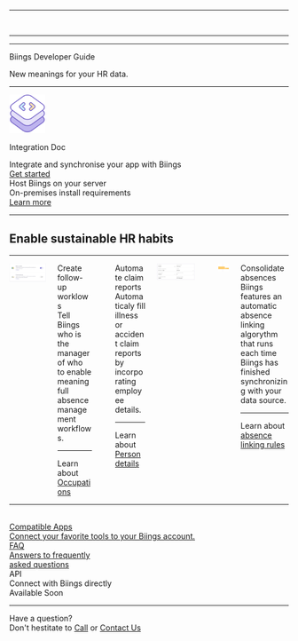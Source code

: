
<div class="has-background-dark has-text-centered">
<hr>
<br>
<div class="container">
    <hr class="is-visible is-thin" style="border-color: rgba(0,0,0,0.15);">
</div>
<hr class="is-small">
<p class="title is-2 is-family-secondary has-text-weight-medium has-text-white">Biings Developer Guide</p>
<p class="subtitle has-text-centered is-4 has-text-primary-lighter">New meanings for your HR data.</p>
<hr class="is-large">
</div>

<div class="container" style="padding-top: 0;">

<div class="columns is-centered">
    <div class="column is-10">

<div href="#/integration" class="box is-large has-background-white is-white is-bordered">
    <div class="level">
    <div class="level-left">
        <div class="level-item"><img src="media/devdoc.png" width="65" class="no-zoom" style="margin-right: 1.25rem;"/></div>
        <div class="level-item">
            <div>
                <p class="title is-spaced is-3 has-text-weight-medium">Integration Doc</p>
                <div class="subtitle is-6 has-text-grey-dark">Integrate and synchronise your app with Biings</div>
            </div>
        </div>
        </div>
        <div class="level-right">
                <a href="#/integration" class="button is-rounded is-glowing is-dark is-beefy">Get started</a>
        </div>
    </div>
</div>
<div class="box is-large is-white is-bordered">
    <div class="level">
        <div class="level-left">
            <div>
                <div class="title is-4 has-text-weight-semibold">Host Biings on your server</div>
                <div class="subtitle is-6 has-text-grey-dark">On-premises install requirements</div>
            </div>
        </div>
        <div class="level-right">
            <a href="#/server" class="button is-rounded is-beefy">Learn more</a>
        </div>
    </div>
</div>

</div>
</div>

<hr class="is-large">

<h2 class="title is-3 has-text-centered is-family-secondary has-text-weight-medium has-text-dark">Enable <span class="has-text-primary">sustainable</span> HR habits</h2>

<hr class="is-large">

<div class="columns is-multiline is-centered">
    <div class="column is-5"><img src="media/workflows.png" class="no-zoom"/></div>
    <div class="column is-5">
        <div class="box">
            <div class="title is-4">Create follow-up worklows</div>
            Tell Biings who is the manager of who to enable meaningfull absence management workflows.
            <hr class="is-smaller">
            <span class="is-size-7 has-text-weight-medium">Learn about <a href="#/integration?id=relations">Occupations</a></span>
        </div>
    </div>
    <div class="column is-12"><br></div>
    <div class="column is-5">
        <div class="box">
            <div class="title is-4">Automate claim reports</div>
            Automaticaly fill illness or accident claim reports by incorporating employee details.
            <hr class="is-smaller">
            <span class="is-size-7 has-text-weight-medium">Learn about <a href="#/integration?id=persons">Person details</a></span>
        </div>
    </div>
    <div class="column is-5"><img src="media/claimdetail.png" class="no-zoom"/></div>
    <div class="column is-12"><br></div>
    <div class="column is-5"><div class="box is-white has-text-centered is-bordered"><img src="media/absencelink.png" width="200" class="no-zoom"/></div></div>
    <div class="column is-5">
        <div class="box">
            <div class="title is-4">Consolidate absences</div>
            Biings features an automatic absence linking algorythm that runs each time Biings has finished synchronizing with your data source.
            <hr class="is-smaller">
            <span class="is-size-7 has-text-weight-medium">

Learn about [absence linking rules](autolinking)

</span>
        </div>
    </div>
</div>

<hr class="is-large is-visible">
<br>

<div class="tile is-ancestor has-text-centered">
    <div class="tile is-4 is-parent">
            <div class="tile is-child box is-large is-bordered is-link">
                <a href="#/apps" class="">
                    <div class="title is-4 has-text-weight-semibold has-text-primary">Compatible Apps</div>
                    <div class="subtitle is-6 has-text-grey-dark">Connect your favorite tools to your Biings account.</div>
                </a>
            </div>
    </div>
    <div class="tile is-4 is-parent">
        <div class="tile is-child box is-large is-bordered is-link">
            <a href="https://www.biings.com/faq.html" class="">
                <div class="title is-4 has-text-weight-medium has-text-primary">FAQ</div> 
                <div class="subtitle is-6 has-text-grey-dark">Answers to frequently<br>asked questions</div>
            </a>
        </div>
    </div>
    <div class="tile is-4 is-parent">
        <div class="tile is-child box is-large is-bordered">
                <div class="title is-4 has-text-weight-medium has-text-grey">API</div> 
                <div class="subtitle is-6 has-text-grey-dark">Connect with Biings directly<br><span class="has-text-primary is-size-7">Available Soon</span></div>
        </div>
    </div>
</div>

<hr>

<div class="title is-5 has-text-centered has-text-grey-darker">Have a question?</div>
<div class="subtitle has-text-centered is-6">Don't hestitate to <a href="tel:0041263215246">Call</a> or <a href="https://biings.com/contact">Contact Us</a></div>
</div>